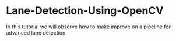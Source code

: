 # Lane-Detection-Using-OpenCV
In this tutorial we will observe how to make improve on a pipeline for advanced lane detection
